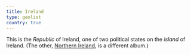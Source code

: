 ```yaml
---
title: Ireland
type: geolist
country: true
---
```

This is the _Republic_ of Ireland, one of two political states on the _island_ of Ireland. (The other, [Northern Ireland](/northern_ireland/), is a different album.)